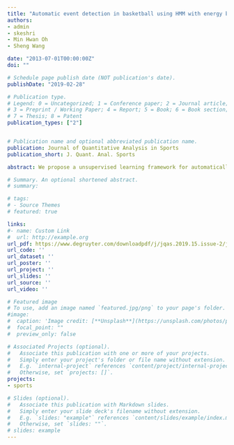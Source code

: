 ```yaml
---
title: "Automatic event detection in basketball using HMM with energy based defensive assignment"
authors:
- admin
- skeshri
- Min Hwan Oh
- Sheng Wang

date: "2013-07-01T00:00:00Z"
doi: ""

# Schedule page publish date (NOT publication's date).
publishDate: "2019-02-28"

# Publication type.
# Legend: 0 = Uncategorized; 1 = Conference paper; 2 = Journal article;
# 3 = Preprint / Working Paper; 4 = Report; 5 = Book; 6 = Book section;
# 7 = Thesis; 8 = Patent
publication_types: ["2"]


# Publication name and optional abbreviated publication name.
publication: Journal of Quantitative Analysis in Sports
publication_short: J. Quant. Anal. Sports 

abstract: We propose a unsupervised learning framework for automatically labeling events in a basketball game. Our framework uses the the optical player tracking data in the NBA. We first learn the time series of defensive assignments using a novel player and location dependentattraction based model which uses hidden Markov models (HMMs), Gaussianprocesses, and a “bond breaking” model for changes in defensiveassignments. Next, we use the learned defensive assignments as an input toa set of HMMs that automatically detect events such as ball screens,drives and post-ups. We show that our models provide significantimprovements over existing benchmarks both on defensive assignments andevent detection.

# Summary. An optional shortened abstract.
# summary: 

# tags:
# - Source Themes
# featured: true

links:
#- name: Custom Link
#  url: http://example.org
url_pdf: https://www.degruyter.com/downloadpdf/j/jqas.2019.15.issue-2/jqas-2017-0126/jqas-2017-0126.pdf
url_code: ''
url_dataset: ''
url_poster: ''
url_project: ''
url_slides: ''
url_source: ''
url_video: ''

# Featured image
# To use, add an image named `featured.jpg/png` to your page's folder. 
#image:
#  caption: 'Image credit: [**Unsplash**](https://unsplash.com/photos/pLCdAaMFLTE)'
#  focal_point: ""
#  preview_only: false

# Associated Projects (optional).
#   Associate this publication with one or more of your projects.
#   Simply enter your project's folder or file name without extension.
#   E.g. `internal-project` references `content/project/internal-project/index.md`.
#   Otherwise, set `projects: []`.
projects:
- sports

# Slides (optional).
#   Associate this publication with Markdown slides.
#   Simply enter your slide deck's filename without extension.
#   E.g. `slides: "example"` references `content/slides/example/index.md`.
#   Otherwise, set `slides: ""`.
# slides: example
---
```


<!-- Supplementary notes can be added here, including [code and
math](https://sourcethemes.com/academic/docs/writing-markdown-latex/). -->



